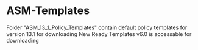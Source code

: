 # ASM-Templates
Folder "ASM_13_1_Policy_Templates" contain default policy templates for version 13.1 for downloading
New Ready Templates v6.0 is accessable for downloading

